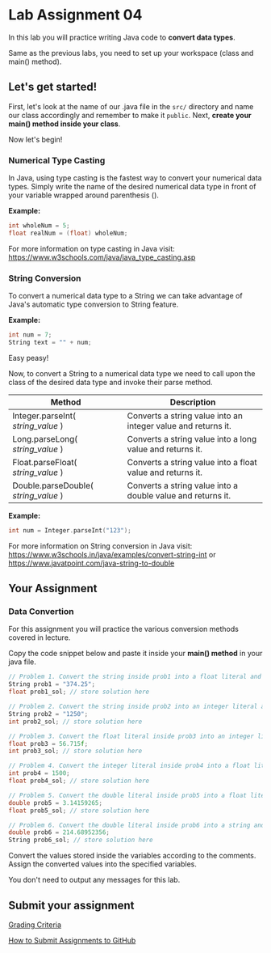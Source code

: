 # Lab Assignment 04

In this lab you will practice writing Java code to **convert data types**.

Same as the previous labs, you need to set up your workspace (class and main() method).

## Let's get started!

First, let's look at the name of our .java file in the `src/` directory and name our class accordingly and remember to make it `public`. Next, **create your main() method inside your class**.

Now let's begin!

### Numerical Type Casting

In Java, using type casting is the fastest way to convert your numerical data types. Simply write the name of the desired numerical data type in front of your variable wrapped around parenthesis ().

**Example:**
```cpp
int wholeNum = 5;
float realNum = (float) wholeNum;
```

For more information on type casting in Java visit: https://www.w3schools.com/java/java_type_casting.asp

### String Conversion

To convert a numerical data type to a String we can take advantage of Java's automatic type conversion to String feature.

**Example:**
```cpp
int num = 7;
String text = "" + num;
```

Easy peasy!

Now, to convert a String to a numerical data type we need to call upon the class of the desired data type and invoke their parse method.

| Method | Description |
| --- | --- |
| Integer.parseInt( *string_value* ) | Converts a string value into an integer value and returns it. |
| Long.parseLong( *string_value* ) | Converts a string value into a long value and returns it. |
| Float.parseFloat( *string_value* ) | Converts a string value into a float value and returns it. |
| Double.parseDouble( *string_value* ) | Converts a string value into a double value and returns it. |

**Example:**
```cpp
int num = Integer.parseInt("123");
```

For more information on String conversion in Java visit: https://www.w3schools.in/java/examples/convert-string-int or https://www.javatpoint.com/java-string-to-double 

## Your Assignment

### Data Convertion

For this assignment you will practice the various conversion methods covered in lecture.

Copy the code snippet below and paste it inside your **main() method** in your java file.

```cpp
// Problem 1. Convert the string inside prob1 into a float literal and store inside prob1_sol.
String prob1 = "374.25";
float prob1_sol; // store solution here

// Problem 2. Convert the string inside prob2 into an integer literal and store inside prob2_sol.
String prob2 = "1250";
int prob2_sol; // store solution here

// Problem 3. Convert the float literal inside prob3 into an integer literal and store inside prob3_sol.
float prob3 = 56.715f;
int prob3_sol; // store solution here

// Problem 4. Convert the integer literal inside prob4 into a float literal and store inside prob4_sol.
int prob4 = 1500;
float prob4_sol; // store solution here

// Problem 5. Convert the double literal inside prob5 into a float literal and store inside prob5_sol.
double prob5 = 3.14159265;
float prob5_sol; // store solution here

// Problem 6. Convert the double literal inside prob6 into a string and store inside prob6_sol.
double prob6 = 214.68952356;
String prob6_sol; // store solution here
```

Convert the values stored inside the variables according to the comments. Assign the converted values into the specified variables.

You don't need to output any messages for this lab.

## Submit your assignment

[Grading Criteria](https://joselitoguardado.dev/3326/labs/Lab_04.pdf)

[How to Submit Assignments to GitHub](https://joselitoguardado.dev/3326/How_to_Submit_Assignments_to_GitHub.pdf)
